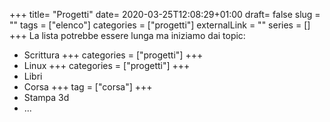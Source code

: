 +++
title= "Progetti"
date= 2020-03-25T12:08:29+01:00
draft= false
slug = "" 
tags = ["elenco"]
categories = ["progetti"]
externalLink = ""
series = []
+++
La lista potrebbe essere lunga ma iniziamo dai topic:

* Scrittura
+++
categories = ["progetti"]
+++
* Linux
+++
categories = ["progetti"]
+++
* Libri
* Corsa
+++
tag = ["corsa"]
+++
* Stampa 3d
* ...
